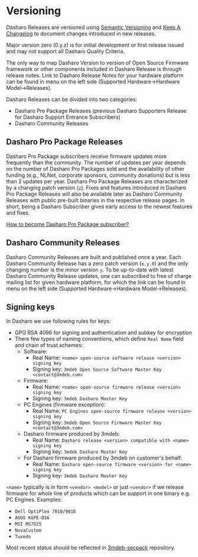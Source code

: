 # Versioning

Dasharo Releases are versioned using [Semantic Versioning](https://semver.org/)
and [Keep A Changelog](https://keepachangelog.com/en/1.0.0/) to document
changes introduced in new releases.

Major version zero (0.y.z) is for initial development or first release issued
and may not support all Dasharo Quality Criteria.

The only way to map Dasharo Version to version of Open Source Firmware
framework or other components included in Dasharo Release is through release
notes. Link to Dasharo Release Notes for your hardware platform can be found
in menu on the left side (Supported Hardware->Hardware Model->Releases).

Dasharo Releases can be divided into two categories:

* Dasharo Pro Package Releases (previous Dasharo Supporters Release for
  Dasharo Support Entrance Subscribers)
* Dasharo Community Releases

## Dasharo Pro Package Releases

Dasharo Pro Package subscribers receive firmware updates more
frequently than the community. The number of updates per year depends on the
number of Dasharo Pro Packages sold and the availability of other
funding (e.g., NLNet, corporate sponsors, community donations) but is less
than 2 updates per year. Dasharo Pro Package Releases are characterized
by a changing patch version (`z`). Fixes and features introduced in Dasharo
Pro Package Releases will also be available later as Dasharo Community
Releases with public pre-built binaries in the respective release pages. In
short, being a Dasharo Subscriber gives early access to the newest features
and fixes.

[How to become Dasharo Pro Package subscriber?](../ways-you-can-help-us.md#become-a-dasharo-entry-subscription-subscriber)

## Dasharo Community Releases

Dasharo Community Releases are built and published once a year. Each Dasharo
Community Release has a zero patch version (`x.y.0`) and the only changing
number is the minor version `y`. To be up-to-date with latest Dasharo
Community Release updates, one can subscribed to free of charge mailing list
for given hardware platform, for which the link can be found in menu on the
left side (Supported Hardware->Hardware Model->Releases).

## Signing keys

In Dasharo we use following rules for keys:

* GPG RSA 4096 for signing and authentication and subkey for encryption
* There few types of naming conventions, which define `Real Name` field and
  chain of trust schemes:
    - Software:
        + Real Name: `<name> open-source software release <version> signing key`
        + Signing key: `3mdeb Open Source Software Master Key <contact@3mdeb.com>`
    - Firmware:
        + Real Name: `<name> open-source firmware release <version> signing key`
        + Signing key: `3mdeb Dasharo Master Key`
    - PC Engines (firmware exception):
        + Real Name: `PC Engines open-source firmware release <version> signing key`
        + Signing key: `3mdeb Open Source Firmware Master Key <contact@3mdeb.com>`
    - Dasharo firmware produced by 3mdeb:
        + Real Name: `Dasharo release <version> compatible with <name> signing key`
        + Signing key: `3mdeb Dasharo Master Key`
    - For Dasharo firmware produced by 3mdeb on customer's behalf:
        + Real Name: `Dasharo open-source firmware <version> for <name> signing key`
        + Signing key: `3mdeb Dasharo Master Key`

`<name>` typically is in form `<vendor> <model>` or just `<vendor>` if we
release firmware for whole line of products which can be support in one binary
e.g. PC Engines. Examples:

* `Dell OptiPlex 7010/9010`
* `ASUS KGPE-D16`
* `MSI MS7D25`
* `NovaCustom`
* `Tuxedo`

Most recent status should be reflected in
[3mdeb-secpack](https://github.com/3mdeb/3mdeb-secpack) repository.
